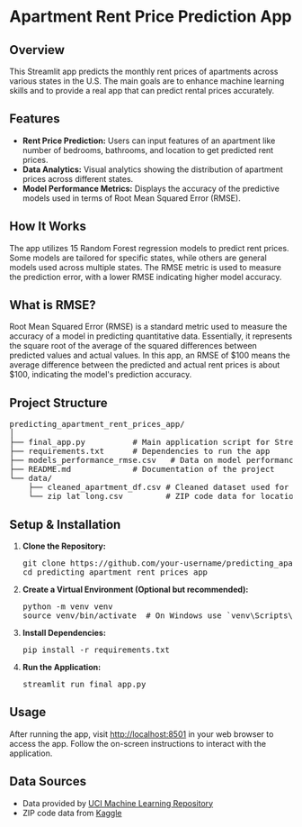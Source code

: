 <h1>Apartment Rent Price Prediction App</h1>

<h2>Overview</h2>
<p>This Streamlit app predicts the monthly rent prices of apartments across various states in the U.S. The main goals are to enhance machine learning skills and to provide a real app that can predict rental prices accurately.</p>

<h2>Features</h2>
<ul>
  <li><strong>Rent Price Prediction:</strong> Users can input features of an apartment like number of bedrooms, bathrooms, and location to get predicted rent prices.</li>
  <li><strong>Data Analytics:</strong> Visual analytics showing the distribution of apartment prices across different states.</li>
  <li><strong>Model Performance Metrics:</strong> Displays the accuracy of the predictive models used in terms of Root Mean Squared Error (RMSE).</li>
</ul>

<h2>How It Works</h2>
<p>The app utilizes 15 Random Forest regression models to predict rent prices. Some models are tailored for specific states, while others are general models used across multiple states. The RMSE metric is used to measure the prediction error, with a lower RMSE indicating higher model accuracy.</p>

<h2>What is RMSE?</h2>
<p>Root Mean Squared Error (RMSE) is a standard metric used to measure the accuracy of a model in predicting quantitative data. Essentially, it represents the square root of the average of the squared differences between predicted values and actual values. In this app, an RMSE of $100 means the average difference between the predicted and actual rent prices is about $100, indicating the model's prediction accuracy.</p>

<h2>Project Structure</h2>
<pre>
predicting_apartment_rent_prices_app/
│
├── final_app.py          # Main application script for Streamlit
├── requirements.txt      # Dependencies to run the app
├── models_performance_rmse.csv   # Data on model performance
├── README.md             # Documentation of the project
└── data/
    ├── cleaned_apartment_df.csv # Cleaned dataset used for predictions
    └── zip_lat_long.csv         # ZIP code data for location analysis
</pre>

<h2>Setup & Installation</h2>
<ol>
  <li><strong>Clone the Repository:</strong>
    <pre>git clone https://github.com/your-username/predicting_apartment_rent_prices_app.git
cd predicting_apartment_rent_prices_app</pre>
  </li>
  <li><strong>Create a Virtual Environment (Optional but recommended):</strong>
    <pre>python -m venv venv
source venv/bin/activate  # On Windows use `venv\Scripts\activate`</pre>
  </li>
  <li><strong>Install Dependencies:</strong>
    <pre>pip install -r requirements.txt</pre>
  </li>
  <li><strong>Run the Application:</strong>
    <pre>streamlit run final_app.py</pre>
  </li>
</ol>

<h2>Usage</h2>
<p>After running the app, visit <a href="http://localhost:8501">http://localhost:8501</a> in your web browser to access the app. Follow the on-screen instructions to interact with the application.</p>

<h2>Data Sources </h2>
<ul>
  <li>Data provided by <a href="https://archive.ics.uci.edu/ml/index.php">UCI Machine Learning Repository</a></li>
  <li>ZIP code data from <a href="https://www.kaggle.com">Kaggle</a></li>
</ul>
